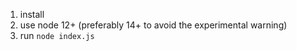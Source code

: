 1. install
2. use node 12+ (preferably 14+ to avoid the experimental warning)
3. run `node index.js`
